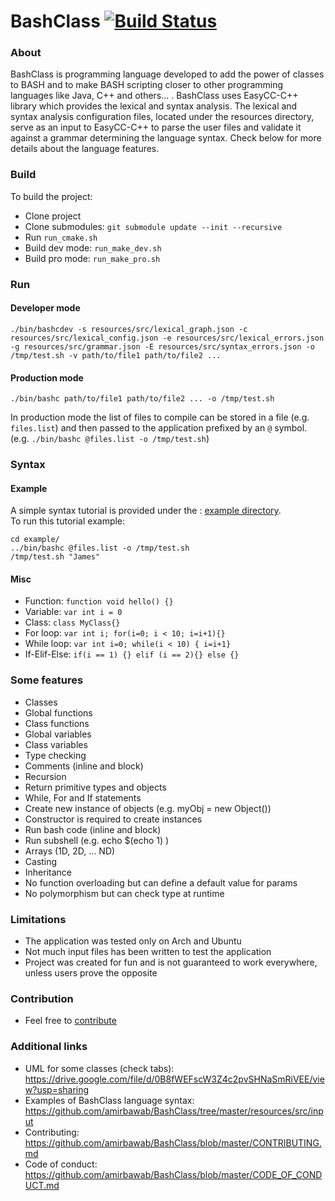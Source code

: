 # BashClass [![Build Status](https://travis-ci.org/amirbawab/BashClass.svg?branch=master)](https://travis-ci.org/amirbawab/BashClass)

### About
BashClass is programming language developed to add the power of classes to BASH and to make BASH scripting closer to other 
programming languages like Java, C++ and others... . 
BashClass uses EasyCC-C++ library which provides the lexical and syntax analysis. 
The lexical and syntax analysis configuration files, located under the resources directory, 
serve as an input to EasyCC-C++ to parse the user files and validate it against a grammar determining the language syntax.
Check below for more details about the language features.

### Build
To build the project:
* Clone project
* Clone submodules: `git submodule update --init --recursive`
* Run `run_cmake.sh`
* Build dev mode: `run_make_dev.sh`
* Build pro mode: `run_make_pro.sh`

### Run
#### Developer mode
```
./bin/bashcdev -s resources/src/lexical_graph.json -c resources/src/lexical_config.json -e resources/src/lexical_errors.json -g resources/src/grammar.json -E resources/src/syntax_errors.json -o /tmp/test.sh -v path/to/file1 path/to/file2 ...
```
#### Production mode
```
./bin/bashc path/to/file1 path/to/file2 ... -o /tmp/test.sh
```
In production mode the list of files to compile can be stored in a file (e.g. `files.list`) and then passed to the application prefixed by an `@` symbol. (e.g. `./bin/bashc @files.list -o /tmp/test.sh`)

### Syntax
#### Example
A simple syntax tutorial is provided under the : <a href="example/">example directory</a>.  
To run this tutorial example:
```
cd example/
../bin/bashc @files.list -o /tmp/test.sh
/tmp/test.sh "James"
```

#### Misc
* Function: `function void hello() {}`
* Variable: `var int i = 0`
* Class: `class MyClass{}`
* For loop: `var int i; for(i=0; i < 10; i=i+1){}`
* While loop: `var int i=0; while(i < 10) { i=i+1}`
* If-Elif-Else: `if(i == 1) {} elif (i == 2){} else {}`

### Some features
* Classes
* Global functions
* Class functions
* Global variables
* Class variables
* Type checking
* Comments (inline and block)
* Recursion
* Return primitive types and objects
* While, For and If statements
* Create new instance of objects (e.g. myObj = new Object())
* Constructor is required to create instances
* Run bash code (inline and block)
* Run subshell (e.g. echo $(echo 1) )
* Arrays (1D, 2D, ... ND)
* Casting
* Inheritance
* No function overloading but can define a default value for params
* No polymorphism but can check type at runtime

### Limitations
* The application was tested only on Arch and Ubuntu
* Not much input files has been written to test the application
* Project was created for fun and is not guaranteed to work everywhere, unless users prove the opposite

### Contribution
* Feel free to <a href="CONTRIBUTING.md">contribute</a>

### Additional links
* UML for some classes (check tabs): https://drive.google.com/file/d/0B8fWEFscW3Z4c2pvSHNaSmRiVEE/view?usp=sharing
* Examples of BashClass language syntax: https://github.com/amirbawab/BashClass/tree/master/resources/src/input
* Contributing: https://github.com/amirbawab/BashClass/blob/master/CONTRIBUTING.md
* Code of conduct: https://github.com/amirbawab/BashClass/blob/master/CODE_OF_CONDUCT.md
